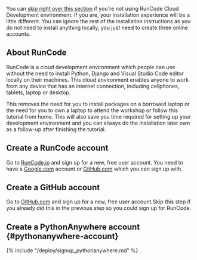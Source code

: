 You can [skip right over this section](http://tutorial.djangogirls.org/en/installation/#install-python) 
if you're not using RunCode Cloud Development environment. If you are, your installation experience will be a little different. 
You can ignore the rest of the installation instructions as you do not need to install anything locally, 
you just need to create three online accounts. 

## About RunCode
RunCode is a cloud development environment which people can use without the need to install Python, Django and Visual 
Studio Code editor locally on their machines. This cloud environment enables anyone to work from any device that has
an internet connection, including cellphones, tablets, laptop or desktop.

This removes the need for you to install packages on a borrowed laptop or the need for you to own a laptop to attend the workshop or follow this tutorial from home. This will also save you time required for setting up your development
environment and you can always do the installation later own as a follow-up after finishing the tutorial.

## Create a RunCode account
Go to [RunCode.io](https://runcode.io/) and sign up for a new, free user account. You need to have a 
[Google.com](https://www.google.com/intl/en-GB/gmail/about/) account or [GitHub.com](https://github.com/) 
which you can sign up with.

## Create a GitHub account
Go to [GitHub.com](https://github.com/) and sign up for a new, free user account.Skip this step if you already did 
this in the previous step so you could sign up for RunCode.

## Create a PythonAnywhere account {#pythonanywhere-account}
{% include "/deploy/signup_pythonanywhere.md" %}